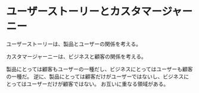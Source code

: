 # ユーザーストーリーとカスタマージャーニー

ユーザーストーリーは、製品とユーザーの関係を考える。

カスタマージャーニーは、ビジネスと顧客の関係を考える。

製品にとっては顧客もユーザーの一種だし、ビジネスにとってはユーザーも顧客の一種だ。
逆に、製品にとっては顧客だけがユーザーではないし、ビジネスにとってはユーザーだけが顧客ではない。
お互いに重なる領域がある。
